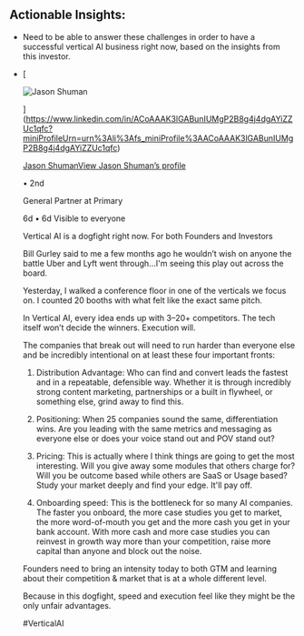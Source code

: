 ## Actionable Insights:
- Need to be able to answer these challenges in order to have a successful vertical AI business right now, based on the insights from this investor. 

- [
    
    ![Jason Shuman](https://media.licdn.com/dms/image/v2/C4D03AQGEHgnLQ4OYAA/profile-displayphoto-shrink_100_100/profile-displayphoto-shrink_100_100/0/1625163355100?e=1761782400&v=beta&t=IBdupZTU9p_bYzlCt39HsSDiSuiiIjpK3ys0ZpfqCzU)
    
    
    
    
    
    ](https://www.linkedin.com/in/ACoAAAK3lGABunIUMgP2B8g4j4dgAYiZZUc1qfc?miniProfileUrn=urn%3Ali%3Afs_miniProfile%3AACoAAAK3lGABunIUMgP2B8g4j4dgAYiZZUc1qfc)
    
    [Jason ShumanView Jason Shuman’s profile](https://www.linkedin.com/in/ACoAAAK3lGABunIUMgP2B8g4j4dgAYiZZUc1qfc?miniProfileUrn=urn%3Ali%3Afs_miniProfile%3AACoAAAK3lGABunIUMgP2B8g4j4dgAYiZZUc1qfc) 
    
    • 2nd
    
    General Partner at Primary
    
    6d • 6d Visible to everyone
    
    Vertical AI is a dogfight right now. For both Founders and Investors  
      
    Bill Gurley said to me a few months ago he wouldn’t wish on anyone the battle Uber and Lyft went through...I'm seeing this play out across the board.  
      
    Yesterday, I walked a conference floor in one of the verticals we focus on. I counted 20 booths with what felt like the exact same pitch.  
      
    In Vertical AI, every idea ends up with 3–20+ competitors. The tech itself won’t decide the winners. Execution will.  
      
    The companies that break out will need to run harder than everyone else and be incredibly intentional on at least these four important fronts:  
      
    1. Distribution Advantage: Who can find and convert leads the fastest and in a repeatable, defensible way. Whether it is through incredibly strong content marketing, partnerships or a built in flywheel, or something else, grind away to find this.  
      
    2. Positioning: When 25 companies sound the same, differentiation wins. Are you leading with the same metrics and messaging as everyone else or does your voice stand out and POV stand out?  
      
    3. Pricing: This is actually where I think things are going to get the most interesting. Will you give away some modules that others charge for? Will you be outcome based while others are SaaS or Usage based? Study your market deeply and find your edge. It'll pay off.  
      
    4. Onboarding speed: This is the bottleneck for so many AI companies. The faster you onboard, the more case studies you get to market, the more word-of-mouth you get and the more cash you get in your bank account. With more cash and more case studies you can reinvest in growth way more than your competition, raise more capital than anyone and block out the noise.  
      
    Founders need to bring an intensity today to both GTM and learning about their competition & market that is at a whole different level.  
      
    Because in this dogfight, speed and execution feel like they might be the only unfair advantages.  
      
    #VerticalAI